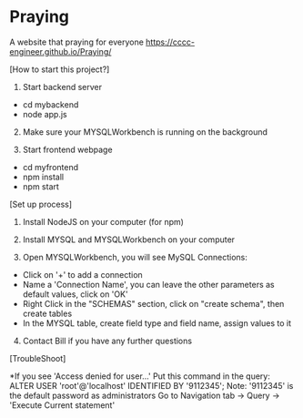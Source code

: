 # Praying
A website that praying for everyone
https://cccc-engineer.github.io/Praying/

[How to start this project?]

1.  Start backend server
  - cd mybackend
  - node app.js

2. Make sure your MYSQLWorkbench is running on the background

3. Start frontend webpage
  - cd myfrontend
  - npm install
  - npm start

[Set up process]

1. Install NodeJS on your computer (for npm)

2. Install MYSQL and MYSQLWorkbench on your computer

3. Open MYSQLWorkbench, you will see MySQL Connections:
  - Click on '+' to add a connection
  - Name a 'Connection Name', you can leave the other parameters as default values, click on 'OK'
  - Right Click in the "SCHEMAS" section, click on "create schema", then create tables
  - In the MYSQL table, create field type and field name, assign values to it

4. Contact Bill if you have any further questions

[TroubleShoot]

*If you see 'Access denied for user...'
Put this command in the query: ALTER USER 'root'@'localhost' IDENTIFIED BY '9112345';
Note: '9112345' is the default password as administrators
Go to Navigation tab -> Query -> 'Execute Current statement'
